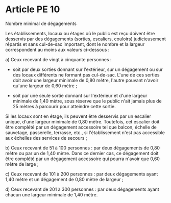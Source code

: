 # Article PE 10

Nombre minimal de dégagements

Les établissements, locaux ou étages où le public est reçu doivent être desservis par des dégagements (sorties, escaliers, couloirs) judicieusement répartis et sans cul-de-sac important, dont le nombre et la largeur correspondent au moins aux valeurs ci-dessous :

a) Ceux recevant de vingt à cinquante personnes :

- soit par deux sorties donnant sur l'extérieur, sur un dégagement ou sur des locaux différents ne formant pas cul-de-sac. L'une de ces sorties doit avoir une largeur minimale de 0,80 mètre, l'autre pouvant n'avoir qu'une largeur de 0,60 mètre ;

- soit par une seule sortie donnant sur l'extérieur et d'une largeur minimale de 1,40 mètre, sous réserve que le public n'ait jamais plus de 25 mètres à parcourir pour atteindre cette sortie.

Si les locaux sont en étage, ils peuvent être desservis par un escalier unique, d'une largeur minimale de 0,80 mètre. Toutefois, cet escalier doit être complété par un dégagement accessoire tel que balcon, échelle de sauvetage, passerelle, terrasse, etc., si l'établissement n'est pas accessible aux échelles des services de secours ;

b) Ceux recevant de 51 à 100 personnes : par deux dégagements de 0,80 mètre ou par un de 1,40 mètre. Dans ce dernier cas, ce dégagement doit être complété par un dégagement accessoire qui pourra n'avoir que 0,60 mètre de large ;

c) Ceux recevant de 101 à 200 personnes : par deux dégagements ayant 1,40 mètre et un dégagement de 0,80 mètre de largeur ;

d) Ceux recevant de 201 à 300 personnes : par deux dégagements ayant chacun une largeur minimale de 1,40 mètre.
